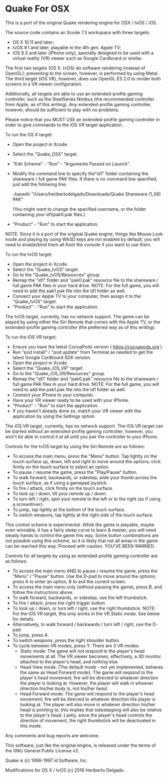 # Quake For OSX

This is a port of the original Quake rendering engine for OSX / tvOS / iOS.

The source code contains an Xcode 7.3 workspace with three targets:
- OS X 10.11 and later;
- tvOS 9.1 and later, playable in the 4th gen. Apple TV;
- iOS 9.3 and later (iPhone only), specially designed to be used with a virtual reality (VR) viewer such as Google Cardboard or similar.

The first two targets (OS X, tvOS) do software rendering (instead of OpenGL); presenting to the screen, however, is performed by using Metal. The third target (iOS VR), however, does use OpenGL ES 2.0 to render both screens in a VR viewer configuration.

Additionally, all targets are able to use an extended-profile gaming controller, such as the SteelSeries Nimbus (the recommended controller from Apple, as of this writing). Any extended-profile gaming controller, however, should be sufficient to play with no problems.

Please notice that you MUST USE an extended-profile gaming controller in order to give commands to the iOS VR target application.

To run the OS X target:
- Open the project in Xcode.
- Select the "Quake_OSX" target.
- "Edit Scheme" - "Run" - "Arguments Passed on Launch".
- Modify the command line to specify the"id1" folder containing the shareware / full game PAK files. If there is no command line specified, just add the following line:

    -basedir "/Users/heribertodelgado/Downloads/Quake Shareware (1_06) PAK"

  (You might want to change the specified username, or the folder containing your id1/pak0.pak files.)

- "Product" - "Run" to start the application.

NOTE: Since it is a port of the original Quake engine, things like Mouse Look mode and playing by using WASD keys are not enabled by default; you will need to enable/bind them all from the console if you want to use them.

To run the tvOS target:
- Open the project in Xcode.
- Select the "Quake_tvOS" target.
- Go to the "Quake_tvOS/Resources" group.
- Remap the "id1" folder and "pak0.pak" resource file to the shareware / full game PAK files in your hard drive. NOTE: For the full game, you will need to add the pak1.pak file into the id1 folder as well.
- Connect your Apple TV to your computer, then assign it to the "Quake_tvOS" target.
- "Product" - "Run" to start the application.

The tvOS target, currently, has no network support. The game can be played by using either the Siri Remote that comes with the Apple TV, or the extended-profile gaming controller (the preferred way as of this writing).

To run the iOS VR target:
- Ensure you have the latest CocoaPods version ( https://cocoapods.org ).
- Run "pod install" / "pod update" from Terminal as needed to get the latest Google Cardboard SDK version.  
- Open the project in Xcode.
- Select the "Quake_iOS_VR" target.
- Go to the "Quake_iOS_VR/Resources" group.
- Remap the "id1" folder and "pak0.pak" resource file to the shareware / full game PAK files in your hard drive. NOTE: For the full game, you will need to add the pak1.pak file into the id1 folder as well.
- Connect your iPhone to your computer.
- Have your VR viewer ready to be used with your iPhone.
- "Product" - "Run" to start the application.
- If you haven't already done so, match your VR viewer with the application by using the Settings option.

The iOS VR target, currently, has no network support. The iOS VR target can be started without an extended-profile gaming controller; however, you won't be able to control it at all until you pair the controller to your iPhone.

Controls for the tvOS target by using the Siri Remote are as follows:
- To access the main menu, press the "Menu" button. Tap lightly on the touch surface up, down, left and right to move around the options; click firmly on the touch surface to select an option.
- To pause / resume the game, press the "Play/Pause" button.
- To walk forward, backwards, or sidestep, slide your thumb across the touch surface, as if using a gamepad joystick.
- To fire / attack, click firmly on the touch surface.
- To look up / down, tilt your remote up / down.
- To turn left / right, *spin* your remote to the left or to the right (as if using a screwdriver).
- To jump, tap lightly at the bottom of the touch surface.
- To switch weapons, tap lightly at the right side of the touch surface.

This control scheme is experimental. While the game is playable, maybe even winnable, it has a fairly steep curve to learn & master; you will need steady hands to control the game this way. Some button combinations are not possible using this scheme, so it is likely that not all areas in the game can be reached this way. Proceed with caution. YOU'VE BEEN WARNED.

Controls for all targets by using an extended-profile gaming controller are as follows:
- To access the main menu AND to pause / resume the game, press the "Menu" / "Pause" button. Use the D-pad to move around the options; press A to enter an option, B to exit the current screen.
- To access the main menu only (without pausing the game), press B, and follow the instructions above.
- To walk forward, backwards, or sidestep, use the left thumbstick.
- To fire / attack, press the right trigger button.
- To look up / down, or turn left / right, use the right thumbstick. NOTE: For the iOS VR target, this only works in the VR Static mode. See below for details.
- Alternatively, to walk forward / backwards / turn left / right, use the D-pad.
- To jump, press A.
- To switch weapons, press the right shoulder button.
- To cycle between VR modes, press Y. There are 3 VR modes:
  - Static mode: The game will not respond to the player's head movements at all. The VR viewer becomes, effectively, a 3D monitor attached to the player's head, and nothing else.
  - Head View mode: (The default mode - not yet implemented, behaves the same as Head Forward mode): The game will respond to the player's head movement; fire will be directed to whatever direction the player is looking at. However, the player will walk in whoever direction his/her *body* is, not his/her *head*.
  - Head Forward mode: The game will respond to the player's head movement; fire will be directed to whatever direction the player is looking at. The player will also move in whatever direction his/her head is pointing to; this implies that sidestepping will also be relative to the player's head. Lastly, since the player's head controls the direction of movement, the right thumbstick will be deactivated in this mode.

Any comments and bug reports are welcome. 

This software, just like the original engine, is released under the terms of the GNU General Public License v2.

Quake is (c) 1996-1997 id Software, Inc.

Modifications for OS X / tvOS (c) 2016 Heriberto Delgado.
